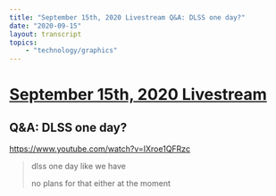 ```yaml
---
title: "September 15th, 2020 Livestream Q&A: DLSS one day?"
date: "2020-09-15"
layout: transcript
topics:
    - "technology/graphics"
---
```

# [September 15th, 2020 Livestream](../2020-09-15.md)
## Q&A: DLSS one day?
https://www.youtube.com/watch?v=IXroe1QFRzc
> dlss one day like we have
> 
> no plans for that either at the moment
> 
